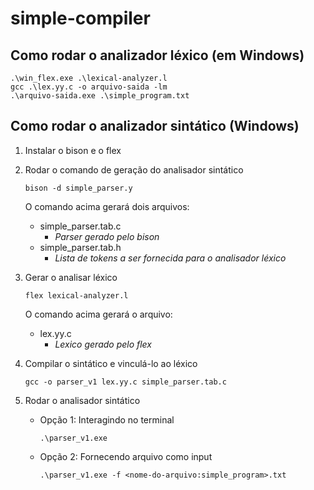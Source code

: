 # simple-compiler

## Como rodar o analizador léxico (em Windows)
```
.\win_flex.exe .\lexical-analyzer.l
gcc .\lex.yy.c -o arquivo-saida -lm
.\arquivo-saida.exe .\simple_program.txt
```

## Como rodar o analizador sintático (Windows)
1. Instalar o bison e o flex

2. Rodar o comando de geração do analisador sintático

    ```
    bison -d simple_parser.y
    ```

    O comando acima gerará dois arquivos:
    - simple_parser.tab.c
        - <em>Parser gerado pelo bison</em>
    - simple_parser.tab.h
        - <em>Lista de tokens a ser fornecida para o analisador léxico</em>

3. Gerar o analisar léxico
    ```
    flex lexical-analyzer.l
    ```

    O comando acima gerará o arquivo:
    - lex.yy.c
        - <em>Lexico gerado pelo flex</em>

4. Compilar o sintático e vinculá-lo ao léxico
    ```
    gcc -o parser_v1 lex.yy.c simple_parser.tab.c
    ```

5. Rodar o analisador sintático
    - Opção 1: Interagindo no terminal
        ```
        .\parser_v1.exe
        ```
    - Opção 2: Fornecendo arquivo como input
        ```
        .\parser_v1.exe -f <nome-do-arquivo:simple_program>.txt
        ```

